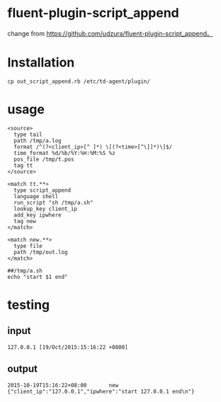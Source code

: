 # fluent-plugin-script_append

change from https://github.com/udzura/fluent-plugin-script_append。

# Installation
```
cp out_script_append.rb /etc/td-agent/plugin/
```
# usage
```
<source>
  type tail
  path /tmp/a.log
  format /^(?<client_ip>[^ ]*) \[(?<time>[^\]]*)\]$/
  time_format %d/%b/%Y:%H:%M:%S %z
  pos_file /tmp/t.pos
  tag tt
</source>

<match tt.**>
  type script_append
  language shell
  run_script "sh /tmp/a.sh"
  lookup_key client_ip
  add_key ipwhere
  tag new
</match>

<match new.**>
  type file
  path /tmp/out.log
</match>
```
```
##/tmp/a.sh
echo "start $1 end"
```
# testing
## input
```
127.0.0.1 [19/Oct/2015:15:16:22 +0800]
```
## output
```
2015-10-19T15:16:22+08:00       new     {"client_ip":"127.0.0.1","ipwhere":"start 127.0.0.1 end\n"}
```
